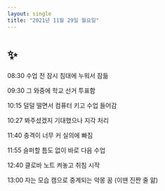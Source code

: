 ```yaml
---
layout: single
title: "2021년 11월 29일 월요일"
---
```


# ✨

08:30 수업 전 잠시 침대에 누워서 잠듦

09:30 그 와중에 학교 선거 투표함

10:15 덜덜 떨면서 컴퓨터 키고 수업 들어감

10:27 봐주셨겠지 기대했으나 지각 처리

11:40 충격이 너무 커 실의에 빠짐

11:55 슬퍼할 틈도 없이 바로 다음 수업

12:40 클로바 노트 켜놓고 취침 시작

13:00 자는 모습 캠으로 중계되는 악몽 꿈 (이땐 진짠 줄 앎)
